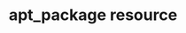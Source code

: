 ---
resource_reference: true
common_resource_functionality_multiple_packages: true
common_resource_functionality_resources_common_windows_security: false
cookbook_file_specificity: false
debug_recipes_chef_shell: false
handler_custom: false
handler_types: false
nameless_apt_update: false
nameless_build_essential: false
properties_multiple_packages: false
properties_resources_common_windows_security: false
properties_shortcode: 
ps_credential_helper: false
registry_key: false
remote_directory_recursive_directories: false
remote_file_prevent_re_downloads: false
remote_file_unc_path: false
resource_directory_recursive_directories: false
resource_package_options: false
resources_common_atomic_update: false
resources_common_guard_interpreter: false
resources_common_guards: true
resources_common_notification: true
resources_common_properties: true
ruby_style_basics_chef_log: false
syntax_shortcode: 
template_requirements: false
unit_file_verification: false
title: apt_package resource
resource: apt_package
aliases:
- "/resource_apt_package.html"
menu:
  infra:
    title: apt_package
    identifier: chef_infra/cookbook_reference/resources/apt_package apt_package
    parent: chef_infra/cookbook_reference/resources
resource_description_list:
- markdown: Use the **apt_package** resource to manage packages on Debian and Ubuntu
    platforms.
- note:
    shortcode: notes_resource_based_on_package.md
resource_new_in: null
handler_types: false
syntax_description: 'A **apt_package** resource block manages a package on a node,
  typically

  by installing it. The simplest use of the **apt_package** resource is:

```
apt_package ''package_name''
```

  which will install the named package using all of the default options and the default action of `:install`.'
syntax_full_code_block: |-
                    apt_package 'name' do
                      default_release              String
                      options                      String, Array
                      overwrite_config_files       true, false # default value: false
                      package_name                 String, Array
                      response_file                String
                      response_file_variables      Hash
                      timeout                      String, Integer
                      version                      String, Array
                      action                       Symbol # defaults to :install if not specified
                    end
syntax_properties_list: 
syntax_full_properties_list:
- "`apt_package` is the resource."
- "`name` is the name given to the resource block."
- "`action` identifies which steps Chef Infra Client will take to bring the node into
  the desired state."
- "`default_release`, `options`, `overwrite_config_files`, `package_name`, `response_file`,
  `response_file_variables`, `timeout`, and `version` are the properties
  available to this resource."
actions_list:
  :install:
    markdown: Default. Install a package. If a version is specified, install the specified
      version of the package.
  :lock:
    markdown: Locks the apt package to a specific version.
  :nothing:
    shortcode: resources_common_actions_nothing.md
  :purge:
    markdown: Purge a package. This action typically removes the configuration files
      as well as the package.
  :reconfig:
    markdown: Reconfigure a package. This action requires a response file.
  :remove:
    markdown: Remove a package.
  :unlock:
    markdown: Unlocks the apt package so that it can be upgraded to a newer version.
  :upgrade:
    markdown: Install a package and/or ensure that a package is the latest version.

properties_list:
- property: default_release
  ruby_type: String
  required: false
  description_list:
  - markdown: 'The default release. For example: `stable`.'
- property: options
  ruby_type: String, Array
  required: false
  description_list:
  - markdown: 'One (or more) additional options that are passed to the command. For
      example, common apt-get directives, such as `--no-install-recommends`. See the [apt-get man page](http://manpages.ubuntu.com/manpages/zesty/man8/apt-get.8.html)
      for the full list.'
- property: overwrite_config_files
  ruby_type: true, false
  required: false
  default_value: 'false'
  new_in: '14.0'
  description_list:
  - markdown: Overwrite existing configuration files with those supplied by the package,
      if prompted by APT.
- property: package_name
  ruby_type: String, Array
  required: false
  description_list:
  - markdown: An optional property to set the package name if it differs from the
      resource block's name.
- property: response_file
  ruby_type: String
  required: false
  description_list:
  - markdown: The direct path to the file used to pre-seed a package.
- property: response_file_variables
  ruby_type: Hash
  required: false
  description_list:
  - markdown: A Hash of response file variables in the form of {'VARIABLE' => 'VALUE'}.
- property: timeout
  ruby_type: String, Integer
  required: false
  description_list:
  - markdown: The amount of time (in seconds) to wait before timing out.
- property: version
  ruby_type: String, Array
  required: false
  description_list:
  - markdown: The version of a package to be installed or upgraded.
examples: "
  Install a package using package manager\n\n  ``` ruby\n  apt_package\
  \ 'name of package' do\n    action :install\n  end\n\n  ```\n\n  Install without\
  \ using recommend packages as a dependency\n\n  ``` ruby\n  package 'apache2' do\n\
  \    options '--no-install-recommends'\n  end\n\n  ```\n"

---